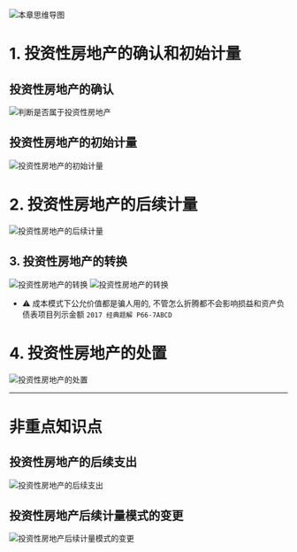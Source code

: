 ![][image-1]
# 1. 投资性房地产的确认和初始计量
## 投资性房地产的确认
![][image-2] 

## 投资性房地产的初始计量
![][image-3]

# 2. 投资性房地产的后续计量
![][image-4]

## 3. 投资性房地产的转换
![][image-5]
![][image-6]

- ⚠️ 成本模式下公允价值都是骗人用的, 不管怎么折腾都不会影响损益和资产负债表项目列示金额 `2017 经典题解 P66-7ABCD`



# 4. 投资性房地产的处置
![][image-7]

---- 
# 非重点知识点
## 投资性房地产的后续支出
![][image-8]

## 投资性房地产后续计量**模式**的变更
![][image-9]

[image-1]:	http://pic.yupoo.com/jean0326/HgJfdWDn/cP7f5.jpg "本章思维导图"
[image-2]:	https://ws2.sinaimg.cn/large/006tKfTcgy1fqdqhpmwb6j30wq0g4n27.jpg "判断是否属于投资性房地产"
[image-3]:	http://pic.yupoo.com/jean0326/HgKlE00J/itIHN.png "投资性房地产的初始计量"
[image-4]:	http://pic.yupoo.com/jean0326/Hh2tW5zV/Z138X.png "投资性房地产的后续计量"
[image-5]:	http://pic.yupoo.com/jean0326/HgKMjjrg/e2o0z.png "投资性房地产的转换"
[image-6]:	http://pic.yupoo.com/jean0326/HjzGRMph/9KBqP.png "投资性房地产的转换"
[image-7]:	http://pic.yupoo.com/jean0326/HgKgP8YH/M5195.png "投资性房地产的处置"
[image-8]:	http://pic.yupoo.com/jean0326/HgJerTwy/agYhv.png "投资性房地产的后续支出"
[image-9]:	http://pic.yupoo.com/jean0326/HgJerNWh/y63sD.png "投资性房地产后续计量模式的变更"